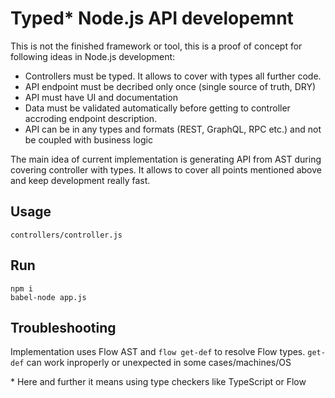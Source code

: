 # Typed* Node.js API developemnt

This is not the finished framework or tool, this is a proof of concept for following ideas in Node.js development:

* Controllers must be typed. It allows to cover with types all further code.
* API endpoint must be decribed only once (single source of truth, DRY)
* API must have UI and documentation
* Data must be validated automatically before getting to controller accroding endpoint description.
* API can be in any types and formats (REST, GraphQL, RPC etc.) and not be coupled with business logic

The main idea of current implementation is generating API from AST during covering controller with types.
It allows to cover all points mentioned above and keep development really fast.

## Usage

`controllers/controller.js`

## Run

```
npm i
babel-node app.js
```

## Troubleshooting

Implementation uses Flow AST and `flow get-def` to resolve Flow types. `get-def` can work inproperly or unexpected in some cases/machines/OS

\* Here and further it means using type checkers like TypeScript or Flow